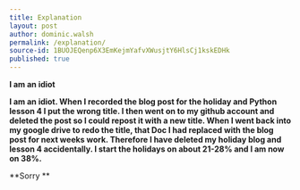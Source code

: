 ```yaml
---
title: Explanation
layout: post
author: dominic.walsh
permalink: /explanation/
source-id: 1BUOJEQenp6X3EmKejmYafvXWusjtY6HlsCj1kskEDHk
published: true
---
```

**I am an idiot**

**I am an idiot. When I recorded the blog post for the holiday and Python lesson 4 I put the wrong title. I then went on to my github account and deleted the post so I could repost it with a new title. When I went back into my google drive to redo the title, that Doc I had replaced with the blog post for next weeks work. Therefore I have deleted my holiday blog and lesson 4 accidentally. I start the holidays on about 21-28% and I am now on 38%.**

**Sorry **

